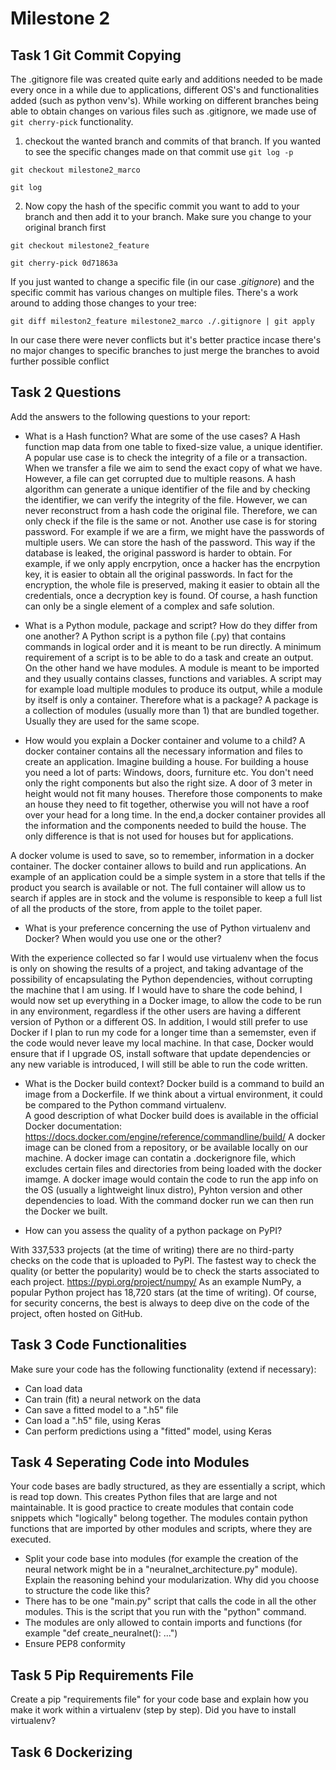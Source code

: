 # Milestone 2 

## Task 1 Git Commit Copying
The .gitignore file was created quite early and additions needed to be made every once in a while due to applications, different OS's and functionalities added (such as python venv's).
While working on different branches being able to obtain changes on various files such as .gitignore, we made use of `git cherry-pick` functionality.

1. checkout the wanted branch and commits of that branch.
If you wanted to see the specific changes made on that commit use `git log -p`
````
git checkout milestone2_marco
````
````
git log
````
2. Now copy the hash of the specific commit you want to add to your branch and then add it to your branch. Make sure you change to your original branch first
````
git checkout milestone2_feature
````
````
git cherry-pick 0d71863a
````

If you just wanted to change a specific file (in our case *.gitignore*) and the specific commit has various changes on multiple files. There's a work around to adding those changes to your tree:

````
git diff mileston2_feature milestone2_marco ./.gitignore | git apply
````

In our case there were never conflicts but it's better practice incase there's no major changes to specific branches to just merge the branches to avoid further possible conflict

## Task 2 Questions
Add the answers to the following questions to your report:
- What is a Hash function? What are some of the use cases?
  A Hash function map data from one table to fixed-size value, a unique identifier. A popular use case is to check the integrity of a file or a transaction. When we transfer a file we aim to send the exact copy of what we have. However, a file can get corrupted due to multiple reasons. A hash algorithm can generate a unique identifier of the file and by checking the identifier, we can verify the integrity of the file. However, we can never reconstruct from a hash code the original file. Therefore, we can only check if the file is the same or not. Another use case is for storing password. For example if we are a firm, we might have the passwords of multiple users. We can store the hash of the password. This way if the database is leaked, the original password is harder to obtain. For example, if we only apply encrpytion, once a hacker has the encrpytion key, it is easier to obtain all the original passwords. 
  In fact for the encryption, the whole file is preserved, making it easier to obtain all the credentials, once a decryption key is found. Of course, a hash function can only be a single element of a complex and safe solution.

- What is a Python module, package and script? How do they differ from one another?
A Python script is a python file (.py) that contains commands in logical order and it is meant to be run directly. A minimum requirement of a script is to be able to do a task and create an output. On the other hand we have modules. A module is meant to be imported and they usually contains classes, functions and variables. A script may for example load multiple modules to produce its output, while a module by itself is only a container. Therefore what is a package? A package is a collection of modules (usually more than 1) that are bundled together. Usually they are used for the same scope. 

- How would you explain a Docker container and volume to a child?
A docker container contains all the necessary information and files to create an application. Imagine building a house. For building a house you need a lot of parts: Windows, doors, furniture etc. You don't need only the right components but also the right size. A door of 3 meter in height would not fit many houses. Therefore those components to make an house they need to fit together, otherwise you will not have a roof over your head for a long time. In the end,a docker container provides all the information and the components needed to build the house. The only difference is that is not used for houses but for applications. 

A docker volume is used to save, so to remember, information in a docker container. The docker container allows to build and run applications. An example of an application could be a simple system in a store that tells if the product you search is available or not. The full container will allow us to search if apples are in stock and the volume is responsible to keep a full list of all the products of the store, from apple to the toilet paper. 

- What is your preference concerning the use of Python virtualenv and Docker? When would you use one
or the other?

With the experience collected so far I would use virtualenv when the focus is only on showing the results of a project, and taking advantage of the possibility of encapsulating the Python dependencies, without corrupting the machine that I am using. 
If I would have to share the code behind, I would now set up everything in a Docker image, to allow the code to be run in any environment, regardless if the other users are having a different version of Python or a different OS.
In addition, I would still prefer to use Docker if I plan to run my code for a longer time than a sememster, even if the code would never leave my local machine. In that case, Docker would ensure that if I upgrade OS, install software that update dependencies or any new variable is introduced, I will still be able to run the code written. 

- What is the Docker build context?
Docker build is a command to build an image from a Dockerfile. If we think about a virtual environment, it could be compared to the Python command virtualenv.   
A good description of what Docker build does is available in the official Docker documentation:
https://docs.docker.com/engine/reference/commandline/build/ 
A docker image can be cloned from a repository, or be available locally on our machine. A docker image can contatin a .dockerignore file, which excludes certain files and directories from being loaded with the docker imamge. 
A docker image would contain the code to run the app info on the OS (usually a lightweight linux distro), Pyhton version and other dependencies to load.
With the command docker run we can then run the Docker we built. 

- How can you assess the quality of a python package on PyPI?

With 337,533 projects (at the time of writing) there are no third-party checks on the code that is uploaded to PyPI. The fastest way to check the quality (or better the popularity) would be to check the starts associated to each project.
https://pypi.org/project/numpy/ 
As an example NumPy, a popular Python project has 18,720 stars (at the time of writing). Of course, for security concerns, the best is always to deep dive on the code of the project, often hosted on GitHub.  

## Task 3 Code Functionalities 

Make sure your code has the following functionality (extend if necessary):
- Can load data
- Can train (fit) a neural network on the data
- Can save a fitted model to a ".h5" file
- Can load a ".h5" file, using Keras
- Can perform predictions using a "fitted" model, using Keras


## Task 4 Seperating Code into Modules
Your code bases are badly structured, as they are essentially a script, which is read top down. This creates
Python files that are large and not maintainable. It is good practice to create modules that contain code
snippets which "logically" belong together. The modules contain python functions that are imported by other
modules and scripts, where they are executed.
- Split your code base into modules (for example the creation of the neural network might be in a
"neuralnet_architecture.py" module). Explain the reasoning behind your modularization. Why did you choose
to structure the code like this?
- There has to be one "main.py" script that calls the code in all the other modules. This is the script that you
run with the "python" command.
- The modules are only allowed to contain imports and functions (for example "def create_neuralnet(): ...")
- Ensure PEP8 conformity

## Task 5 Pip Requirements File
Create a pip "requirements file" for your code base and explain how you make it work within a virtualenv
(step by step).
Did you have to install virtualenv?

## Task 6 Dockerizing